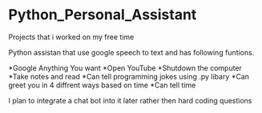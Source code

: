 # Python_Personal_Assistant
Projects that i worked on my free time


Python assistan that use google speech to text and has following funtions.

*Google Anything You want
*Open YouTube
*Shutdown the computer
*Take notes and read
*Can tell programming jokes using .py libary
*Can greet you in 4 diffrent ways based on time
*Can tell time

I plan to integrate a chat bot into it later rather then hard coding questions
